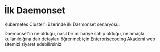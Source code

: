 # İlk Daemonset
Kubernetes Cluster'ı üzerinde ilk Daemonset senaryosu.

Daemonset'in ne olduğu, nasıl bir mimariye sahip olduğu, ne amaçla kullanıldığına dair detayları öğrenmek için [Enterprisecoding Akademi](http://akademi.enterprisecoding.com/) web sitemizi ziyaret edebilirsiniz.